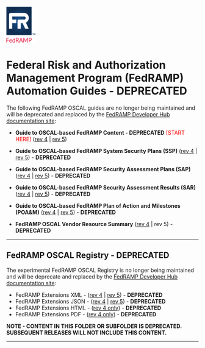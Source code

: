 <img src="https://github.com/GSA/fedramp-automation/raw/master/assets/FedRAMP_LOGO.png" alt="FedRAMP" width="76" height="94"><br />

# Federal Risk and Authorization Management Program (FedRAMP) Automation Guides - DEPRECATED

The following FedRAMP OSCAL guides are no longer being maintained and will be deprecated and replaced by the [FedRAMP Developer Hub documentation site](https://automate.fedramp.gov/documentation):

- **Guide to OSCAL-based FedRAMP Content - DEPRECATED** <span style='color:red'>[START HERE]</span> ([rev 4](./rev4/Guide_to_OSCAL-based_FedRAMP_Content.pdf) | [rev 5](./rev5/Guide_to_OSCAL-based_FedRAMP_Content_rev5.pdf))

- **Guide to OSCAL-based FedRAMP System Security Plans (SSP)** ([rev 4](./rev4/Guide_to_OSCAL-based_FedRAMP_System_Security_Plans_(SSP)_rev4.pdf) | [rev 5](./rev5/Guide_to_OSCAL-based_FedRAMP_System_Security_Plans_(SSP)_rev5.pdf)) - **DEPRECATED**

- **Guide to OSCAL-based FedRAMP Security Assessment Plans (SAP)** ([rev 4](./rev4/Guide_to_OSCAL-based_FedRAMP_Security_Assessment_Plans_(SAP)_rev4.pdf) | [rev 5](./rev5/Guide_to_OSCAL-based_FedRAMP_Security_Assessment_Plans_(SAP)_rev5.pdf)) - **DEPRECATED**

- **Guide to OSCAL-based FedRAMP Security Assessment Results (SAR)** ([rev 4](./rev4/Guide_to_OSCAL-based_FedRAMP_Security_Assessment_Reports_(SAR)_rev4.pdf) | [rev 5](./rev5/Guide_to_OSCAL-based_FedRAMP_Security_Assessment_Reports_(SAR)_rev5.pdf)) - **DEPRECATED**

- **Guide to OSCAL-based FedRAMP Plan of Action and Milestones (POA&M)** ([rev 4](./rev4/Guide_to_OSCAL-based_FedRAMP_Plan_of_Action_and_Milestones_(POAM)_rev4.pdf) | [rev 5](./rev5/Guide_to_OSCAL-based_FedRAMP_Plan_of_Action_and_Milestones_(POAM)_rev5.pdf)) - **DEPRECATED**

- **FedRAMP OSCAL Vendor Resource Summary** ([rev 4](./rev4/FedRAMP_OSCAL_Vendor_Resources.pdf) | rev 5) - **DEPRECATED**

---
## FedRAMP OSCAL Registry - DEPRECATED

The experimental FedRAMP OSCAL Registry is no longer being maintained and will be deprecate and replaced by the [FedRAMP Developer Hub documentation site](https://automate.fedramp.gov/documentation):

- FedRAMP Extensions XML - ([rev 4](../dist/content/rev4/resources/xml/FedRAMP_extensions.xml) | [rev 5](../dist/content/rev5/resources/xml/FedRAMP_extensions.xml)) - **DEPRECATED**
- FedRAMP Extensions JSON - ([rev 4](../dist/content/rev4/resources/json/FedRAMP_extensions.json) | [rev 5](../dist/content/rev5/resources/json/FedRAMP_extensions.json)) - **DEPRECATED**
- FedRAMP Extensions HTML - ([rev 4 only](./rev4/FedRAMP_extensions.html)) - **DEPRECATED**
- FedRAMP Extensions PDF - ([rev 4 only](./rev4/FedRAMP_extensions.pdf)) - **DEPRECATED**

**NOTE - CONTENT IN THIS FOLDER OR SUBFOLDER IS DEPRECATED. SUBSEQUENT RELEASES WILL NOT INCLUDE THIS CONTENT.**

---
